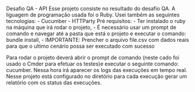 Desafio QA - API
Esse projeto consiste no resultado do desafio QA. A liguagem de programação usada foi o Ruby. Usei também as seguintes tecnologias:
    - Cucumber
    - HTTParty
Pré requisitos: 
    - Ter instalado o ruby na máquina que irá rodar o projeto, 
    - É necessário usar um prompt de comando e navegar até a pasta que está o projeto e executar o comando: bundle install,
    - IMPORTANTE: Prencher o arquivo file.csv com dados reais para que o ultimo cenário possa ser executado com sucesso

Para rodar o projeto deverá abrir o prompt de comando (neste cado foi usado o Cmder para efetuar os testes)e executar o seguinte comando: cucumber. Nessa hora irá aparecer os logs das execuções em tempo real. Nesse projeto está configurado no diretório <log> para cada execução gerar um relatório com os status das execuções.
